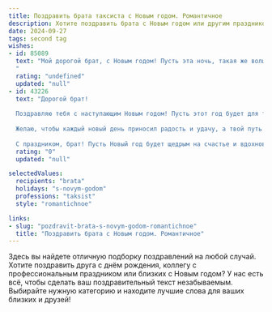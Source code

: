 ```yaml
---
title: Поздравить брата таксиста с Новым годом. Романтичное
description: Хотите поздравить брата с Новым годом или другим праздником? Наш ИИ создаст незабываемое поздравление, а вы обязательно выделитесь среди других.  
date: 2024-09-27
tags: second tag
wishes:
- id: 85089
  text: "Мой дорогой брат, с Новым годом! Пусть эта ночь, такая же волшебная, как и ты сам, подарит тебе не только яркие огни, но и светлую надежду, искрящуюся, словно бензин в твоём верном автомобиле. Пусть каждый новый день будет наполнен чудесными встречами, тёплыми улыбками пассажиров, и пусть твоя дорога, как и твоя жизнь, будет освещена любовью и счастьем.  Пусть Новый год принесёт тебе всё то, о чём ты мечтаешь, и пусть твоё сердце всегда будет полно тепла и романтики, даже за рулём!
  "
  rating: "undefined"
  updated: "null"
- id: 43226
  text: "Дорогой брат!
  
  Поздравляю тебя с наступающим Новым годом! Пусть этот год будет для тебя полон ярких впечатлений и незабываемых поездок. Как таксист, ты знаешь, что каждое путешествие — это не просто путь из точки А в точку Б, а целая история, полная встреч и эмоций.
  
  Желаю, чтобы каждый новый день приносил радость и удачу, а твой путь был легким и приятным. Пусть в твоем сердце всегда горит огонёк надежды, а пассажиры окутают тебя теплом и благодарностью. Успехов в работе, новых горизонтов, и пусть тебя всегда окружают любящие и заботливые люди.
  
  С праздником, брат! Пусть Новый год будет щедрым на счастье и вдохновение!"
  rating: "0"
  updated: "null"

selectedValues:
  recipients: "brata"
  holidays: "s-novym-godom"
  professions: "taksist"
  style: "romantichnoe"

links:
- slug: "pozdravit-brata-s-novym-godom-romantichnoe"
  title: "Поздравить брата с Новым годом. Романтичное"
---
```


Здесь вы найдете отличную подборку поздравлений на любой случай. 
Хотите поздравить друга с днём рождения, коллегу с профессиональным праздником или близких с Новым годом? У нас есть всё, чтобы сделать ваш поздравительный текст незабываемым. Выбирайте нужную категорию и находите лучшие слова для ваших близких и друзей!
